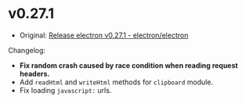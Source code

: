 # v0.27.1

* Original: [Release electron v0.27.1 - electron/electron](https://github.com/electron/electron/releases/tag/v0.27.1)

Changelog:

* **Fix random crash caused by race condition when reading request headers.**
* Add `readHtml` and `writeHtml` methods for `clipboard` module.
* Fix loading `javascript:` urls.

